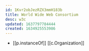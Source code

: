 ```yaml
---
id: 1Kvr2obJezRZX3mmH183b
title: World Wide Web Consortium
desc: w3c
updated: 1637797784444
created: 1634925553986
---
```




- [[p.instanceOf]] [[c.Organization]]
